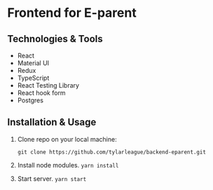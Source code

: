 # Frontend for E-parent

## Technologies & Tools

- React
- Material UI
- Redux
- TypeScript
- React Testing Library
- React hook form
- Postgres

## Installation & Usage

1. Clone repo on your local machine:

   `git clone https://github.com/tylarleague/backend-eparent.git`

2. Install node modules. `yarn install`
3. Start server. `yarn start`
